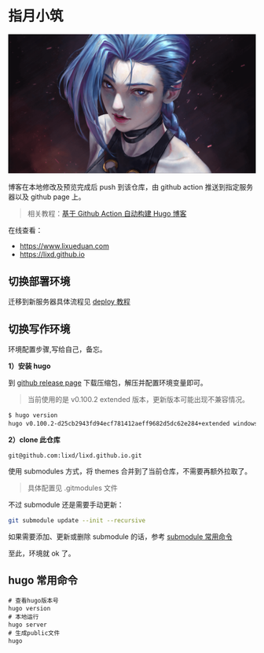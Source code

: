# 指月小筑
![](./static/img/jinx.png)

博客在本地修改及预览完成后 push 到该仓库，由 github action 推送到指定服务器以及 github page 上。
> 相关教程：[基于 Github Action 自动构建 Hugo 博客](https://www.lixueduan.com/post/blog/01-github-action-deploy-hugo/)

在线查看：
* https://www.lixueduan.com
* https://lixd.github.io





## 切换部署环境

迁移到新服务器具体流程见 [deploy 教程](./deploy/readme.md)



## 切换写作环境

环境配置步骤,写给自己，备忘。

**1）安装 hugo**

到 [github release page](https://github.com/gohugoio/hugo/releases) 下载压缩包，解压并配置环境变量即可。

> 当前使用的是 v0.100.2 extended 版本，更新版本可能出现不兼容情况。

```bash
$ hugo version
hugo v0.100.2-d25cb2943fd94ecf781412aeff9682d5dc62e284+extended windows/amd64 BuildDate=2022-06-08T10:25:57Z VendorInfo=gohugoio
```



**2）clone 此仓库**

```
git@github.com:lixd/lixd.github.io.git
```

使用 submodules 方式，将 themes 合并到了当前仓库，不需要再额外拉取了。

> 具体配置见 .gitmodules 文件

不过 submodule 还是需要手动更新：

```bash
git submodule update --init --recursive
```
如果需要添加、更新或删除 submodule 的话，参考 [submodule 常用命令](./deploy/readme.md)

至此，环境就 ok 了。



## hugo 常用命令

```
# 查看hugo版本号
hugo version 
# 本地运行
hugo server
# 生成public文件
hugo
```
